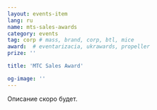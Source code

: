 ```yaml
---
layout: events-item
lang: ru
name: mts-sales-awards
category: events
tag: corp # mass, brand, corp, btl, mice
award:  # eventarizacia, ukrawards, propeller
prize: ''

title: 'MTC Sales Award'

og-image: ''
---
```


Описание скоро будет.
